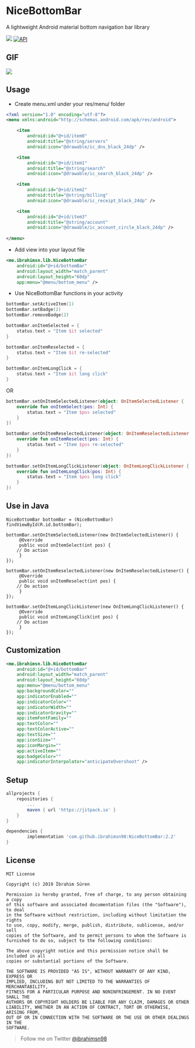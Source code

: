 
# NiceBottomBar

A lightweight Android material bottom navigation bar library

[![](https://jitpack.io/v/ibrahimsn98/NiceBottomBar.svg)](https://jitpack.io/#ibrahimsn98/NiceBottomBar)
[![API](https://img.shields.io/badge/API-16%2B-brightgreen.svg?style=flat)](https://android-arsenal.com/api?level=16)

##  GIF

<img src="https://github.com/ibrahimsn98/NiceBottomBar/blob/master/art/gif.gif?raw=true"/>

## Usage

-    Create menu.xml under your res/menu/ folder
```xml
<?xml version="1.0" encoding="utf-8"?>
<menu xmlns:android="http://schemas.android.com/apk/res/android">

	<item
		android:id="@+id/item0"
		android:title="@string/servers"
		android:icon="@drawable/ic_dns_black_24dp" />

	<item
		android:id="@+id/item1"
		android:title="@string/search"
		android:icon="@drawable/ic_search_black_24dp" />

	<item
		android:id="@+id/item2"
		android:title="@string/billing"
		android:icon="@drawable/ic_receipt_black_24dp" />

	<item
		android:id="@+id/item3"
		android:title="@string/account"
		android:icon="@drawable/ic_account_circle_black_24dp" />
    
</menu>
```


- Add view into your layout file
```xml
<me.ibrahimsn.lib.NiceBottomBar
	android:id="@+id/bottomBar"
	android:layout_width="match_parent"
	android:layout_height="60dp"
	app:menu="@menu/bottom_menu" />
```


- Use NiceBottomBar functions in your activity
```kotlin
bottomBar.setActiveItem(1)
bottomBar.setBadge(2)
bottomBar.removeBadge(2)

bottomBar.onItemSelected = {
    status.text = "Item $it selected"
}

bottomBar.onItemReselected = {
    status.text = "Item $it re-selected"
}

bottomBar.onItemLongClick = {
    status.text = "Item $it long click"
}
```

OR

```kotlin
bottomBar.setOnItemSelectedListener(object: OnItemSelectedListener {
    override fun onItemSelect(pos: Int) {
        status.text = "Item $pos selected"
    }
})

bottomBar.setOnItemReselectedListener(object: OnItemReselectedListener {
    override fun onItemReselect(pos: Int) {
        status.text = "Item $pos re-selected"
    }
})

bottomBar.setOnItemLongClickListener(object: OnItemLongClickListener {
    override fun onItemLongClick(pos: Int) {
        status.text = "Item $pos long click"
    }
})
```

## Use in Java
```
NiceBottomBar bottomBar = (NiceBottomBar) findViewById(R.id.bottomBar);

bottomBar.setOnItemSelectedListener(new OnItemSelectedListener() {
     @Override
     public void onItemSelect(int pos) {
	// Do action
     }
});

bottomBar.setOnItemReselectedListener(new OnItemReselectedListener() {
     @Override
     public void onItemReselect(int pos) {
	// Do action
     }
});

bottomBar.setOnItemLongClickListener(new OnItemLongClickListener() {
     @Override
     public void onItemLongClick(int pos) {
	// Do action
     }
});

```

## Customization

```xml
<me.ibrahimsn.lib.NiceBottomBar
	android:id="@+id/bottomBar"
	android:layout_width="match_parent"
	android:layout_height="60dp"
	app:menu="@menu/bottom_menu"
	app:backgroundColor=""
	app:indicatorEnabled=""
	app:indicatorColor=""
	app:indicatorWidth=""
	app:indicatorGravity=""
	app:itemFontFamily=""
	app:textColor=""
	app:textColorActive=""
	app:textSize=""
	app:iconSize=""
	app:iconMargin=""
	app:activeItem=""
	app:badgeColor=""
	app:indicatorInterpolator="anticipateOvershoot" />
```


## Setup

```gradle
allprojects {
	repositories {
		...
		maven { url 'https://jitpack.io' }
	}
}

dependencies {
        implementation 'com.github.ibrahimsn98:NiceBottomBar:2.2'
}
```


## License

```
MIT License

Copyright (c) 2019 İbrahim Süren

Permission is hereby granted, free of charge, to any person obtaining a copy
of this software and associated documentation files (the "Software"), to deal
in the Software without restriction, including without limitation the rights
to use, copy, modify, merge, publish, distribute, sublicense, and/or sell
copies of the Software, and to permit persons to whom the Software is
furnished to do so, subject to the following conditions:

The above copyright notice and this permission notice shall be included in all
copies or substantial portions of the Software.

THE SOFTWARE IS PROVIDED "AS IS", WITHOUT WARRANTY OF ANY KIND, EXPRESS OR
IMPLIED, INCLUDING BUT NOT LIMITED TO THE WARRANTIES OF MERCHANTABILITY,
FITNESS FOR A PARTICULAR PURPOSE AND NONINFRINGEMENT. IN NO EVENT SHALL THE
AUTHORS OR COPYRIGHT HOLDERS BE LIABLE FOR ANY CLAIM, DAMAGES OR OTHER
LIABILITY, WHETHER IN AN ACTION OF CONTRACT, TORT OR OTHERWISE, ARISING FROM,
OUT OF OR IN CONNECTION WITH THE SOFTWARE OR THE USE OR OTHER DEALINGS IN THE
SOFTWARE.
```


> Follow me on Twitter [@ibrahimsn98](https://twitter.com/ibrahimsn98)
